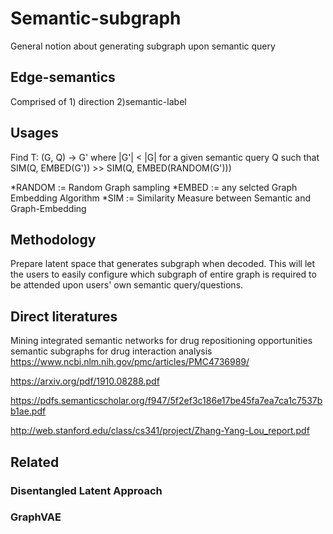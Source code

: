 # Semantic-subgraph
General notion about generating subgraph upon semantic query

## Edge-semantics
Comprised of 1) direction 2)semantic-label

## Usages
Find T: (G, Q) -> G' where |G'| < |G| for a given semantic query Q such that SIM(Q, EMBED(G')) >> SIM(Q, EMBED(RANDOM(G')))

*RANDOM := Random Graph sampling 
*EMBED := any selcted Graph Embedding Algorithm
*SIM := Similarity Measure between Semantic and Graph-Embedding

## Methodology
Prepare latent space that generates subgraph when decoded. This will let the users to easily configure which subgraph of entire graph is required to be attended upon users' own semantic query/questions.

## Direct literatures
Mining integrated semantic networks for drug repositioning opportunities
semantic subgraphs for drug interaction analysis
https://www.ncbi.nlm.nih.gov/pmc/articles/PMC4736989/

https://arxiv.org/pdf/1910.08288.pdf

https://pdfs.semanticscholar.org/f947/5f2ef3c186e17be45fa7ea7ca1c7537bb1ae.pdf

http://web.stanford.edu/class/cs341/project/Zhang-Yang-Lou_report.pdf
## Related
### Disentangled Latent Approach
### GraphVAE

